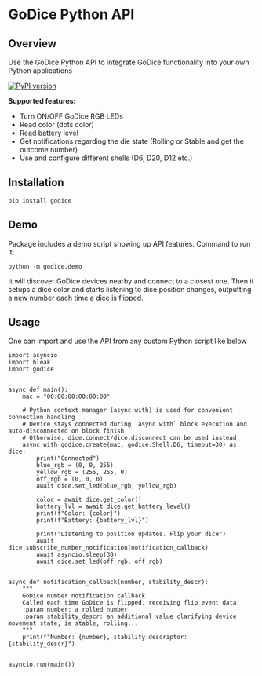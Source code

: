 
# GoDice Python API

## Overview

Use the GoDice Python API to integrate GoDice functionality into your own Python applications

[![PyPI version](https://badge.fury.io/py/godice.svg)](https://pypi.org/project/godice)

**Supported features:**

* Turn ON/OFF GoDice RGB LEDs
* Read color (dots color)
* Read battery level
* Get notifications regarding the die state (Rolling or Stable and get the outcome number)
* Use and configure different shells (D6, D20, D12 etc.)

## Installation

```
pip install godice
```

## Demo

Package includes a demo script showing up API features. Command to run it:
```
python -m godice.demo
```

It will discover GoDice devices nearby and connect to a closest one.
Then it setups a dice color and starts listening to dice position changes, outputting a new number each time a dice is flipped.

## Usage

One can import and use the API from any custom Python script like below
```
import asyncio
import bleak
import godice


async def main():
    mac = "00:00:00:00:00:00"

    # Python context manager (async with) is used for convenient connection handling
    # Device stays connected during `async with` block execution and auto-disconnected on block finish
    # Otherwise, dice.connect/dice.disconnect can be used instead 
    async with godice.create(mac, godice.Shell.D6, timeout=30) as dice:
		print("Connected")
        blue_rgb = (0, 0, 255)
        yellow_rgb = (255, 255, 0)
        off_rgb = (0, 0, 0)
        await dice.set_led(blue_rgb, yellow_rgb)

        color = await dice.get_color()
        battery_lvl = await dice.get_battery_level()
        print(f"Color: {color}")
        print(f"Battery: {battery_lvl}")
        
        print("Listening to position updates. Flip your dice")
        await dice.subscribe_number_notification(notification_callback)
        await asyncio.sleep(30)
        await dice.set_led(off_rgb, off_rgb)


async def notification_callback(number, stability_descr):
    """
    GoDice number notification callback.
    Called each time GoDice is flipped, receiving flip event data:
    :param number: a rolled number
    :param stability_descr: an additional value clarifying device movement state, ie stable, rolling...
    """
    print(f"Number: {number}, stability descriptor: {stability_descr}")


asyncio.run(main())
```
